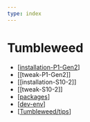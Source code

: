 ```yaml
---
type: index
---
```


# Tumbleweed

- [[installation-P1-Gen2]]
- [[tweak-P1-Gen2]]
- [[installation-S10-2]]
- [[tweak-S10-2]]
- [[packages]]
- [[dev-env]]
- [[Tumbleweed/tips]]

[//begin]: # "Autogenerated link references for markdown compatibility"
[installation-P1-Gen2]: installation-P1-Gen2.md "Install openSUSE Tumbleweed (20230128) on ThinkPad P1 Gen2"
[tweak_P1-Gen2]: tweak-P1-Gen2.md "Tweak openSUSE Tumbleweed on ThinkPad P1 Gen2"
[installation_S10-2]: installation-S10-2.md "Install openSUSE Tumbleweed (20230715) on ideapad S10-2"
[tweak_S10-2]: tweak-S10-2.md "Tweak openSUSE Tumbleweed on ideapad S10-2"
[packages]: packages.md "Package Management"
[dev-env]: dev-env.md "OpenSUSE Tumbleweed Development Environment"
[Tumbleweed/tips]: tips.md "openSUSE Usage Tips"
[//end]: # "Autogenerated link references"

